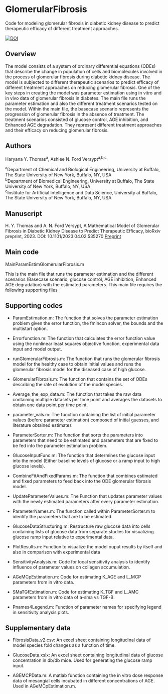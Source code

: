 # GlomerularFibrosis
Code for modeling glomerular fibrosis in diabetic kidney disease to predict therapeutic efficacy of different treatment approaches. 

[![DOI](https://zenodo.org/badge/642514223.svg)](https://zenodo.org/badge/latestdoi/642514223)


## Overview
The model consists of a system of ordinary differential equations (ODEs) that describe the change in population of cells and biomolecules involved in the process of glomerular fibrosis during diabetic kidney disease. The model is subjected to different therapeutic scenarios to predict efficacy of different treatment approaches on reducing glomerular fibrosis. One of the key steps in creating the model was parameter estimation using in vitro and in vivo data of glomerular fibrosis in diabetes. The main file runs the parameter estimation and also the different treatment scenarios tested on the model. Within the main file, the basecase scenario represents the progression of glomerular fibrosis in the absence of treatment. The treatment scenarios consisted of glucose control, AGE inhibition, and Enhanced AGE degradation. They represent different treatment approaches and their efficacy on reducing glomerular fibrosis.

## Authors
Haryana Y. Thomas<sup>a</sup>,  Ashlee N. Ford Versypt<sup>a,b,c</sup>

<sup>a</sup>Department of Chemical and Biological Engineering, University at Buffalo, The State University of New York, Buffalo, NY, USA<br/>
<sup>b</sup>Department of Biomedical Engineering, University at Buffalo, The State University of New York, Buffalo, NY, USA<br/>
<sup>c</sup>Institute for Artificial Intelligence and Data Science, University at Buffalo, The State University of New York, Buffalo, NY, USA<br/>

## Manuscript
H. Y. Thomas and A. N. Ford Versypt, A Mathematical Model of Glomerular Fibrosis in Diabetic Kidney Disease to Predict Therapeutic Efficacy, bioRxiv preprint, 2023. DOI: 10.1101/2023.04.02.535270 [Preprint](https://biorxiv.org/cgi/content/short/2023.04.02.535270)

## Main code

MainParamEstimGlomerularFibrosis.m

This is the main file that runs the parameter estimation and the different scenarios (Basecase scenario, glucose control, AGE inhibition, Enhanced AGE degradation)
with the estimated parameters. This main file requires the following supporting files

## Supporting codes

- ParamEstimation.m: The function that solves the parameter estimation problem given the error function, the fmincon solver, the bounds and the multistart option.

- Errorfunction.m: The function that calculates the error function value using the nonlinear least squares objective function, experimental data input and model output.

- runGlomerularFibrosis.m: The function that runs the glomerular fibrosis model for the healthy case to obtain initial values and runs the glomerular fibrosis model for the diseased case of high glucose. 

- GlomerularFibrosis.m: The function that contains the set of ODEs describing the rate of evolution of the model species. 

- Average_the_exp_data.m: The function that takes the raw data containing multiple datasets per time point and averages the datasets to obtain one data point per time point.

- parameter_vals.m: The function containing the list of initial parameter values (before parameter estimation) composed of initial guesses, and literature obtained estimates 

- ParameterSorter.m: The function that sorts the parameters into parameters that need to be estimated and parameters that are fixed to be fed into the parameter estimation problem.

- GlucoseInputFunc.m: The function that determines the glucose input into the model (Either baseline levels of glucose or a ramp input to high glucose levels).

- CombineFitAndFixedParams.m: The function that combines estimated and fixed parameters to feed back into the ODE glomerular fibrosis model.

- UpdateParameterValues.m: The Function that updates parameter values with the newly estimated parameters after every parameter estimation. 

- ParameterNames.m: The function called within ParameterSorter.m to identify the parameters that are to be estimated.

- GlucoseDataStructuring.m: Restructure raw glucose data into cells containing lists of glucose data from separate studies for visualizing glucose ramp input relative to experimental data.

- PlotResults.m: Function to visualize the model ouput results by itself and also in comparison with experimental data

- SensitivityAnalysis.m: Code for local sensitivity analysis to identify influence of parameter values on collagen accumulation.

- AGeMCpEstimation.m: Code for estimating K_AGE and L_MCP parameters from in vitro data.

- SMaTGfEstimation.m: Code for estimating K_TGF and L_AMC parameters from in vitro data of a-sma vs TGF-B.

- Pnames4Legend.m: Function of parameter names for specifying legend in sensitivity analysis plots.


## Supplementary data 

- FibrosisData_v2.csv: An excel sheet containing longitudinal data of model species fold changes as a function of time. 

- GlucoseData.xslx: An excel sheet containing longitudinal data of glucose concentration in db/db mice. Used for generating the glucose ramp input.

- AGEMCPData.m: A matlab function containing the in vitro dose response data of mesangial cells incubated in different concentrations of AGE. Used in AGeMCpEstimation.m.

